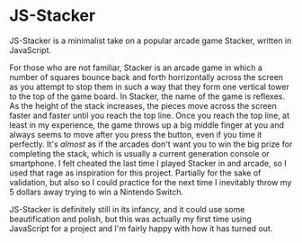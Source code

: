 # JS-Stacker
JS-Stacker is a minimalist take on a popular arcade game Stacker, written in JavaScript.

For those who are not familiar, Stacker is an arcade game in which a number of squares bounce back and forth horrizontally across the screen as you attempt to stop them in such a way that they form one vertical tower to the top of the game board. In Stacker, the name of the game is reflexes. As the height of the stack increases, the pieces move across the screen faster and faster until you reach the top line. Once you reach the top line, at least in my experience, the game throws up a big middle finger at you and always seems to move after you press the button, even if you time it perfectly. It's *almost* as if the arcades don't want you to win the big prize for completing the stack, which is usually a current generation console or smartphone. I felt cheated the last time I played Stacker in and arcade, so I used that rage as inspiration for this project. Partially for the sake of validation, but also so I could practice for the next time I inevitably throw my 5 dollars away trying to win a Nintendo Switch.

JS-Stacker is definitely still in its infancy, and it could use some beautification and polish, but this was actually my first time using JavaScript for a project and I'm fairly happy with how it has turned out.

